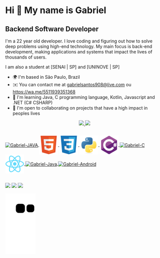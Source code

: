 Hi 👋 My name is Gabriel
==========================

Backend Software Developer
-----------------------------

I'm a 22 year old developer. I love coding and figuring out how to solve deep problems using high-end technology. My main focus is back-end development, making applications and systems that impact the lives of thousands of users.

I am also a student at [SENAI | SP] and [UNINOVE | SP]

* 🌍  I'm based in São Paulo, Brazil
* ✉️  You can contact me at [gabrielsantos908@live.com](mailto:gabrielsantos908@live.com) ou https://wa.me/5511939351368
* 🧠  I'm learning Java, C programming language, Kotlin, Javascript and .NET (C# CSHARP)
* 🤝  I'm open to collaborating on projects that have a high impact in peoples lives

<div align="center">
  <a href="https://github.com/Gabriel-LSantos">
  <img height="180em" src="https://github-readme-stats.vercel.app/api?username=Gabriel-LSantos&show_icons=true&theme=dark&include_all_commits=true&count_private=true"/>
  <img height="180em" src="https://github-readme-stats.vercel.app/api/top-langs/?username=Gabriel-LSantos&layout=compact&langs_count=7&theme=merko"/>
</div>

##
</div>

 <img align="center" alt="Gabriel-JAVA" height="60" width="60" src="https://raw.githubusercontent.com/danielcranney/readme-generator/main/public/icons/skills/javascript-colored.svg">
 <img align="center" alt="Gabriel-HTML" height="60" width="60" src="https://raw.githubusercontent.com/devicons/devicon/master/icons/html5/html5-original.svg">
 <img align="center" alt="Gabriel-CSS" height="60" width="60" src="https://raw.githubusercontent.com/devicons/devicon/master/icons/css3/css3-original.svg">
  <img align="center" alt="Gabriel-Python" height="60" width="60" src="https://raw.githubusercontent.com/devicons/devicon/master/icons/python/python-original.svg">
  <img align="center" alt="Gabriel-Csharp" height="60" width="60" src="https://raw.githubusercontent.com/devicons/devicon/master/icons/csharp/csharp-original.svg">
  <img align="center" alt="Gabriel-C" height="60" width="60" src="https://icongr.am/devicon/c-original.svg">
  <img align="center" alt="Gabriel-React" height="60" width="60" src="https://raw.githubusercontent.com/devicons/devicon/master/icons/react/react-original.svg">
  <img align="center" alt="Gabriel-Java" height="60" width="60" src="https://icongr.am/devicon/java-original-wordmark.svg">
  <img align="center" alt="Gabriel-Android" height="60" width="60" src="https://icongr.am/devicon/android-original-wordmark.svg">

##
	
<div> 
  <a href="https://www.linkedin.com/in/gabriel-l-a3b304176" target="_blank"><img src="https://img.shields.io/badge/-LinkedIn-%230077B5?style=for-the-badge&logo=linkedin&logoColor=white" target="_blank"></a> 
  <a href="mailto:gabrielsantos908@live.com" target="_blank"><img src="https://img.shields.io/badge/Gmail-D14836?style=for-the-badge&logo=gmail&logoColor=white"></a> 
  <a href="mailto:gabrielsantos908@live.com" target="_blank"><img src="https://img.shields.io/badge/Microsoft_Outlook-0078D4?style=for-the-badge&logo=microsoft-outlook&logoColor=white"></a> 

 ![Snake animation](https://github.com/Gabriel-LSantos/Snake-cobrinha/blob/output/github-contribution-grid-snake.svg)

</div>






